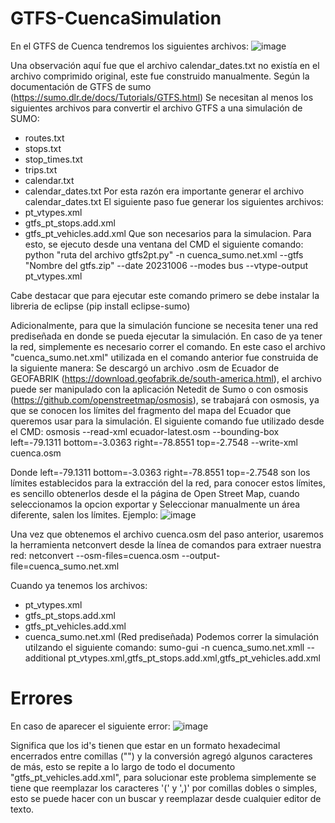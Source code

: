 # GTFS-CuencaSimulation
En el GTFS de Cuenca tendremos los siguientes archivos:
![image](https://github.com/AnaMarcillo/GTFS-CuencaSimulation/assets/138828744/f28e2862-44cf-4f61-be65-cada64989ff1)

Una observación aquí fue que el archivo calendar_dates.txt no existía en el archivo comprimido original, este fue construido manualmente.
Según la documentación de GTFS de sumo (https://sumo.dlr.de/docs/Tutorials/GTFS.html)
Se necesitan al menos los siguientes archivos para convertir el archivo GTFS a una simulación de SUMO:
- routes.txt 
- stops.txt
- stop_times.txt
- trips.txt
- calendar.txt
- calendar_dates.txt
Por esta razón era importante generar el archivo calendar_dates.txt
El siguiente paso fue generar los siguientes archivos:
- pt_vtypes.xml
- gtfs_pt_stops.add.xml
- gtfs_pt_vehicles.add.xml
Que son necesarios para la simulacion. Para esto, se ejecuto desde una ventana del CMD el siguiente comando:
python "ruta del archivo gtfs2pt.py" -n cuenca_sumo.net.xml --gtfs "Nombre del gtfs.zip" --date 20231006 --modes bus --vtype-output pt_vtypes.xml

Cabe destacar que para ejecutar este comando primero se debe instalar la libreria de eclipse (pip install eclipse-sumo)

Adicionalmente, para que la simulación funcione se necesita tener una red prediseñada en donde se pueda ejecutar la simulación. En caso de ya tener la red, simplemente es necesario correr el comando.
En este caso el archivo "cuenca_sumo.net.xml" utilizada en el comando anterior fue construida de la siguiente manera:
Se descargó un archivo .osm de Ecuador de GEOFABRIK (https://download.geofabrik.de/south-america.html), el archivo puede ser manipulado con la aplicación Netedit de Sumo o con osmosis (https://github.com/openstreetmap/osmosis), se trabajará con osmosis, ya que se conocen los límites del fragmento del mapa del Ecuador que queremos usar para la simulación. El siguiente comando fue utilizado desde el CMD:
osmosis --read-xml ecuador-latest.osm --bounding-box left=-79.1311 bottom=-3.0363 right=-78.8551 top=-2.7548 --write-xml cuenca.osm

Donde left=-79.1311 bottom=-3.0363 right=-78.8551 top=-2.7548 son los límites establecidos para la extracción del la red, para conocer estos límites, es sencillo obtenerlos desde el la página de Open Street Map, cuando seleccionamos la opcion exportar y Seleccionar manualmente un área diferente, salen los límites. Ejemplo:
![image](https://github.com/AnaMarcillo/GTFS-CuencaSimulation/assets/138828744/541e9580-acc2-4885-b39c-79162930935d)

Una vez que obtenemos el archivo cuenca.osm del paso anterior, usaremos la herramienta netconvert desde la línea de comandos para extraer nuestra red:
netconvert --osm-files=cuenca.osm --output-file=cuenca_sumo.net.xml

Cuando ya tenemos los archivos:
- pt_vtypes.xml
- gtfs_pt_stops.add.xml
- gtfs_pt_vehicles.add.xml
- cuenca_sumo.net.xml (Red prediseñada)
Podemos correr la simulación utilzando el siguiente comando:
sumo-gui -n cuenca_sumo.net.xmll --additional pt_vtypes.xml,gtfs_pt_stops.add.xml,gtfs_pt_vehicles.add.xml

# Errores

En caso de aparecer el siguiente error:
![image](https://github.com/AnaMarcillo/GTFS-CuencaSimulation/assets/138828744/5a6ec4c2-bef2-4261-b7fe-1fad7228dc64)

Significa que los id's tienen que estar en un formato hexadecimal encerrados entre comillas ("") y la conversión agregó algunos caracteres de más, esto se repite a lo largo de todo el documento "gtfs_pt_vehicles.add.xml", para solucionar este problema simplemente se tiene que reemplazar los caracteres '(' y ',)' por comillas dobles o simples, esto se puede hacer con un buscar y reemplazar desde cualquier editor de texto.


